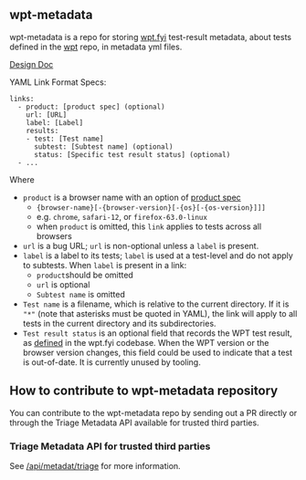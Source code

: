 ## wpt-metadata
wpt-metadata is a repo for storing [wpt.fyi](https://github.com/web-platform-tests/wpt.fyi) test-result metadata, about tests defined in the [wpt](https://github.com/web-platform-tests/wpt) repo, in metadata yml files.

[Design Doc](https://docs.google.com/document/d/1oWYVkc2ztANCGUxwNVTQHlWV32zq6Ifq9jkkbYNbSAg/edit)

YAML Link Format Specs:

```
links:
  - product: [product spec] (optional)
    url: [URL]
    label: [Label]
    results:
    - test: [Test name] 
      subtest: [Subtest name] (optional)
      status: [Specific test result status] (optional)
  - ...
```
    
Where
- `product` is a browser name with an option of [product spec](https://github.com/web-platform-tests/wpt.fyi/blob/master/api/README.md)
  - `{browser-name}[-{browser-version}[-{os}[-{os-version}]]]`
  - e.g. `chrome`, `safari-12`, or `firefox-63.0-linux`
  - when `product` is omitted, this `link` applies to tests across all browsers
- `url` is a bug URL; `url` is non-optional unless a `label` is present.
- `label` is a label to its tests; `label` is used at a test-level and do not
  apply to subtests. When `label` is present in a link:
  - `product`should be omitted
  - `url` is optional
  - `Subtest name` is omitted
- `Test name` is a filename, which is relative to the current directory. If it
  is `"*"` (note that asterisks must be quoted in YAML), the link will apply to
  all tests in the current directory and its subdirectories.
- `Test result status` is an optional field that records the WPT test result, as 
  [defined](https://github.com/web-platform-tests/wpt.fyi/blob/master/shared/statuses.go#L52) 
  in the wpt.fyi codebase. When the WPT version or the browser version 
  changes, this field could be used to indicate that a test is out-of-date. It is currently unused by tooling.

## How to contribute to wpt-metadata repository
You can contribute to the wpt-metadata repo by sending out a PR directly or through the Triage Metadata API available for trusted third parties.

### Triage Metadata API for trusted third parties
See [/api/metadat/triage](https://github.com/web-platform-tests/wpt.fyi/tree/master/api#apimetadatatriage) for more information.
